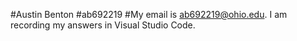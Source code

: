 #Austin Benton
#ab692219
#My email is ab692219@ohio.edu. I am recording my answers in Visual Studio Code.
